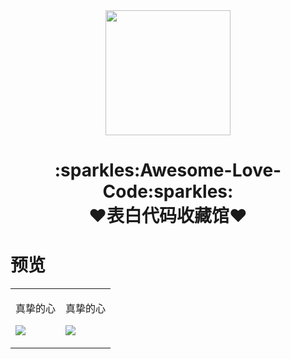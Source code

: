 <div align="center">
<img width=200 src="https://cdn.jsdelivr.net/gh/sun0225SUN/Awesome-Love-Code/assets/logo.png"/>
<h1>:sparkles:Awesome-Love-Code:sparkles:<br>❤️表白代码收藏馆❤️<h1>
</div>

# 预览

<table align="center">
<tr>
  
<td valign="top">
<p>真挚的心<p>
<img src="https://cdn.jsdelivr.net/gh/sun0225SUN/Awesome-Love-Code/assets/202201271431597.jpg"></img>
</td>
  
<td>
<p>真挚的心<p>
<img src="https://cdn.jsdelivr.net/gh/sun0225SUN/Awesome-Love-Code/assets/202201271431597.jpg"></img>
</td>
  
</tr>
</table>
